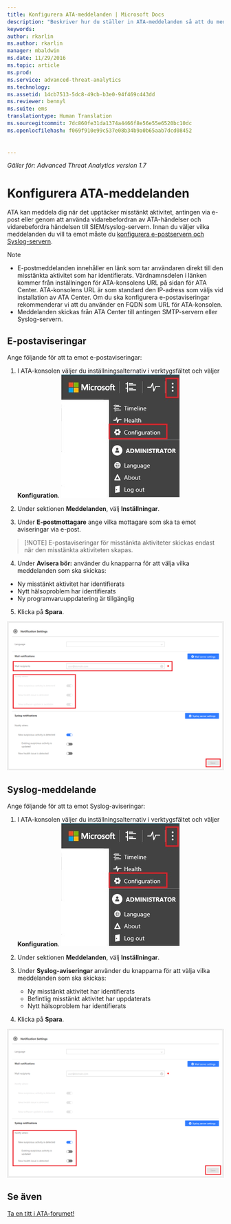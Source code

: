 ```yaml
---
title: Konfigurera ATA-meddelanden | Microsoft Docs
description: "Beskriver hur du ställer in ATA-meddelanden så att du meddelas när misstänkta aktiviteter identifieras."
keywords: 
author: rkarlin
ms.author: rkarlin
manager: mbaldwin
ms.date: 11/29/2016
ms.topic: article
ms.prod: 
ms.service: advanced-threat-analytics
ms.technology: 
ms.assetid: 14cb7513-5dc8-49cb-b3e0-94f469c443dd
ms.reviewer: bennyl
ms.suite: ems
translationtype: Human Translation
ms.sourcegitcommit: 7dc860fe31da1374a4466f8e56e55e6520bc10dc
ms.openlocfilehash: f069f910e99c537e08b34b9a0b65aab7dcd08452


---
```


*Gäller för: Advanced Threat Analytics version 1.7*



# <a name="set-ata-notifications"></a>Konfigurera ATA-meddelanden
ATA kan meddela dig när det upptäcker misstänkt aktivitet, antingen via e-post eller genom att använda vidarebefordran av ATA-händelser och vidarebefordra händelsen till SIEM/syslog-servern. Innan du väljer vilka meddelanden du vill ta emot måste du [konfigurera e-postservern och Syslog-servern](setting-syslog-email-server-settings.md).

> [!NOTE]
> -   E-postmeddelanden innehåller en länk som tar användaren direkt till den misstänkta aktivitet som har identifierats. Värdnamnsdelen i länken kommer från inställningen för ATA-konsolens URL på sidan för ATA Center. ATA-konsolens URL är som standard den IP-adress som väljs vid installation av ATA Center.  Om du ska konfigurera e-postaviseringar rekommenderar vi att du använder en FQDN som URL för ATA-konsolen.
> -   Meddelanden skickas från ATA Center till antingen SMTP-servern eller Syslog-servern.

## <a name="mail-notifications"></a>E-postaviseringar
Ange följande för att ta emot e-postaviseringar:


1. I ATA-konsolen väljer du inställningsalternativ i verktygsfältet och väljer **Konfiguration**.
![Ikon för ATA-konfigurationsinställningar](media/ATA-config-icon.JPG)

2. Under sektionen **Meddelanden**, välj **Inställningar**.
3. Under **E-postmottagare** ange vilka mottagare som ska ta emot aviseringar via e-post.
>   [!NOTE]
>   E-postaviseringar för misstänkta aktiviteter skickas endast när den misstänkta aktiviteten skapas.

4. Under **Avisera bör:** använder du knapparna för att välja vilka meddelanden som ska skickas:
  - Ny misstänkt aktivitet har identifierats
  - Nytt hälsoproblem har identifierats
  - Ny programvaruuppdatering är tillgänglig

5. Klicka på **Spara**.

![Bild för inställning av ATA-e-postaviseringar](media/ATA-mail-notification-settings-1.7.png)


## <a name="syslog-notification"></a>Syslog-meddelande

Ange följande för att ta emot Syslog-aviseringar:


1. I ATA-konsolen väljer du inställningsalternativ i verktygsfältet och väljer **Konfiguration**.
![Ikon för ATA-konfigurationsinställningar](media/ATA-config-icon.JPG)

2. Under sektionen **Meddelanden**, välj **Inställningar**.
3. Under **Syslog-aviseringar** använder du knapparna för att välja vilka meddelanden som ska skickas:


    - Ny misstänkt aktivitet har identifierats
    - Befintlig misstänkt aktivitet har uppdaterats
    - Nytt hälsoproblem har identifierats
5. Klicka på **Spara**.

![Bild för inställning av ATA-meddelanden](media/ATA-syslog-notification-settings-1.7.png)




## <a name="see-also"></a>Se även
[Ta en titt i ATA-forumet!](https://social.technet.microsoft.com/Forums/security/home?forum=mata)



<!--HONumber=Nov16_HO5-->


